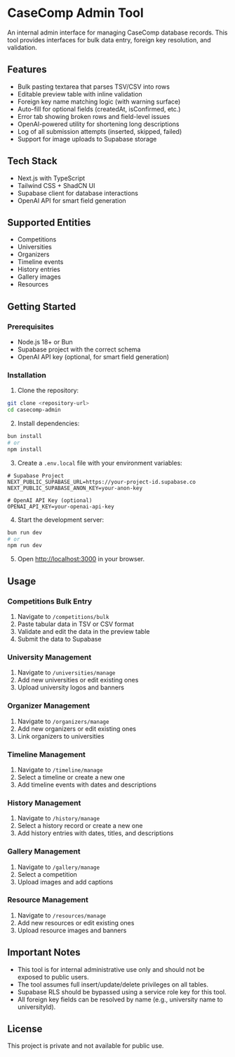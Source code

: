# CaseComp Admin Tool

An internal admin interface for managing CaseComp database records. This tool provides interfaces for bulk data entry, foreign key resolution, and validation.

## Features

- Bulk pasting textarea that parses TSV/CSV into rows
- Editable preview table with inline validation
- Foreign key name matching logic (with warning surface)
- Auto-fill for optional fields (createdAt, isConfirmed, etc.)
- Error tab showing broken rows and field-level issues
- OpenAI-powered utility for shortening long descriptions
- Log of all submission attempts (inserted, skipped, failed)
- Support for image uploads to Supabase storage

## Tech Stack

- Next.js with TypeScript
- Tailwind CSS + ShadCN UI
- Supabase client for database interactions
- OpenAI API for smart field generation

## Supported Entities

- Competitions
- Universities
- Organizers
- Timeline events
- History entries
- Gallery images
- Resources

## Getting Started

### Prerequisites

- Node.js 18+ or Bun
- Supabase project with the correct schema
- OpenAI API key (optional, for smart field generation)

### Installation

1. Clone the repository:

```bash
git clone <repository-url>
cd casecomp-admin
```

2. Install dependencies:

```bash
bun install
# or
npm install
```

3. Create a `.env.local` file with your environment variables:

```
# Supabase Project
NEXT_PUBLIC_SUPABASE_URL=https://your-project-id.supabase.co
NEXT_PUBLIC_SUPABASE_ANON_KEY=your-anon-key

# OpenAI API Key (optional)
OPENAI_API_KEY=your-openai-api-key
```

4. Start the development server:

```bash
bun run dev
# or
npm run dev
```

5. Open [http://localhost:3000](http://localhost:3000) in your browser.

## Usage

### Competitions Bulk Entry

1. Navigate to `/competitions/bulk`
2. Paste tabular data in TSV or CSV format
3. Validate and edit the data in the preview table
4. Submit the data to Supabase

### University Management

1. Navigate to `/universities/manage`
2. Add new universities or edit existing ones
3. Upload university logos and banners

### Organizer Management

1. Navigate to `/organizers/manage`
2. Add new organizers or edit existing ones
3. Link organizers to universities

### Timeline Management

1. Navigate to `/timeline/manage`
2. Select a timeline or create a new one
3. Add timeline events with dates and descriptions

### History Management

1. Navigate to `/history/manage`
2. Select a history record or create a new one
3. Add history entries with dates, titles, and descriptions

### Gallery Management

1. Navigate to `/gallery/manage`
2. Select a competition
3. Upload images and add captions

### Resource Management

1. Navigate to `/resources/manage`
2. Add new resources or edit existing ones
3. Upload resource images and banners

## Important Notes

- This tool is for internal administrative use only and should not be exposed to public users.
- The tool assumes full insert/update/delete privileges on all tables.
- Supabase RLS should be bypassed using a service role key for this tool.
- All foreign key fields can be resolved by name (e.g., university name to universityId).

## License

This project is private and not available for public use.
